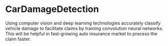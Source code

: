 # CarDamageDetection
Using computer vision and deep learning technologies accurately classify vehicle damage to facilitate claims by training convolution neural networks. This will be helpful in fast-growing auto insurance market to process the claim faster.
